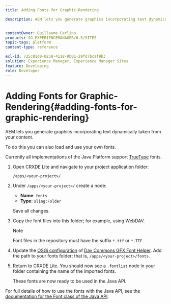 ```yaml
---
title: Adding Fonts for Graphic-Rendering

description: AEM lets you generate graphics incorporating text dynamically taken from your content


contentOwner: Guillaume Carlino
products: SG_EXPERIENCEMANAGER/6.5/SITES
topic-tags: platform
content-type: reference

exl-id: 725c81d0-0258-4118-8b01-29fd7bcaf9b3
solution: Experience Manager, Experience Manager Sites
feature: Developing
role: Developer
---
```

# Adding Fonts for Graphic-Rendering{#adding-fonts-for-graphic-rendering}

AEM lets you generate graphics incorporating text dynamically taken from your content.

To do this you can also load and use your own fonts.

Currently all implementations of the Java Platform support [TrueType](https://en.wikipedia.org/wiki/Truetype) fonts.

1. Open CRXDE Lite and navigate to your project application folder:

   `/apps/<your-project>/`

1. Under `/apps/<your-project>/` create a node:

    * **Name**: `fonts`
    * **Type**: `sling:Folder`

   Save all changes.

1. Copy the font files into this folder; for example, using WebDAV.

   >[!NOTE]
   >
   >Font files in the repository must have the suffix `*.ttf` or `*.TTF`.

1. Update the [OSGi configuration](/help/sites-deploying/configuring-osgi.md) of [Day Commons GFX Font Helper](/help/sites-deploying/osgi-configuration-settings.md). Add the path to your fonts folder; that is, `/apps/<your-project>/fonts`.

1. Return to CRXDE Lite. You should now see a `.fontlist` node in your folder containing the name of the imported fonts.

   These fonts are now ready to be used in the Java API.

For full details of how to use the fonts with the Java API, see the [documentation for the Font class of the Java API](https://download.oracle.com/javase/6/docs/api/java/awt/Font.html).
